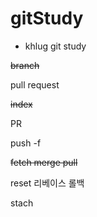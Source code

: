 # gitStudy

* khlug git study

~~branch~~

pull request

~~index~~

PR

push -f

~~fetch merge pull~~

reset 리베이스 롤백

stach
